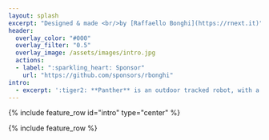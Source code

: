 ```yaml
---
layout: splash
excerpt: "Designed & made <br/>by [Raffaello Bonghi](https://rnext.it)"
header:
  overlay_color: "#000"
  overlay_filter: "0.5"
  overlay_image: /assets/images/intro.jpg
  actions:
  - label: ":sparkling_heart: Sponsor"
    url: "https://github.com/sponsors/rbonghi"
intro: 
  - excerpt: ':tiger2: **Panther** is an outdoor tracked robot, with a [ZED2](https://www.stereolabs.com/zed-2/) stereocamera and an NVIDIA Jetson [AGX Xavier](https://developer.nvidia.com/embedded/jetson-agx-xavier-developer-kit), this robot can interact with all objects around it.'
---
```


{% include feature_row id="intro" type="center" %}

{% include feature_row %}
